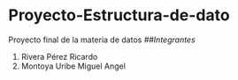 # Proyecto-Estructura-de-dato
Proyecto final de la materia de datos
*##Integrantes*
1. Rivera Pérez Ricardo
2. Montoya Uribe Miguel Angel
